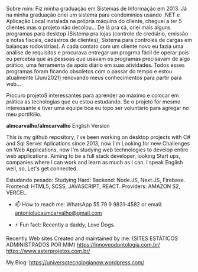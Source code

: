 Sobre mim:
Fiz minha graduação em Sistemas de Informação em 2013. Já na minha graduação criei um sistema para condomínios usando .NET e Aplicação Local instalada na própria máquina do cliente, cheguei a ter 5 clientes mas o projeto não decolou...
De lá pra cá, criei mais alguns programas para desktop (Sistema pra lojas (controle de crediário, emissão e notas fiscais, cadastros de clientes), Sistema para controles de cargas em balanças rodoviárias). A cada contato com um cliente novo eu fazia uma análise de requisitos e procurava entregar um progrma fácil de operar pois eu percebia que as pessoas que usavam os programas precisavam de algo prático, uma ferramenta de apoio diário em suas atividades. Todos esses programas foram ficando obsoletos com o passar do tempo e estou atualmente (Jun/2021) renovando meus conhecimentos para partir para web...

Procuro projetoS interessantes para aprender ao máximo e colocar em prática as tecnologias que eu estou estudando.
Se o projeto for mesmo interessante e tiver uma equipe boa eu topo ser voluntário para agregar no meu portifólio.


**almcarvalho/almcarvalho** English Version

This is my github repository, I've been working on desktop projects with C# and Sql Server Aplications since 2013, now I'm Looking for new Challenges on Web Applications, now I'm studying web technologies to develop entire web applications. Aiming to be a full stack developer, looking Start ups, companies where I can work and learn as much as I can. I speak English well, so, Let's get connected.

Estudando pesado: Studying Hard:
Backend: Node.JS, Next.JS, Firebase.
Frontend: HTML5, SCSS, JAVASCRIPT, REACT.
Providers: AMAZON S2, VERCEL.

- 📫 How to reach me: WhatsApp 55 79 9 9831-4582 or email: antoniolucasmcarvalho@gmail.com

- ⚡ Fun fact: Recently a daddy, Love Dogs.

Recently Web sites Created and maintained by me: (SITES ESTÁTICOS ADMINISTRADOS POR MIM)
https://innoveodontologia.com.br/
https://www.asterprojetos.com.br/

My Blog:
https://universotecnologianow.wordpress.com/

